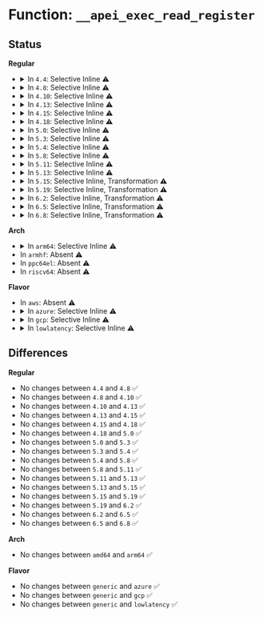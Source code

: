 # Function: <code>__apei_exec_read_register</code>

## Status
<b>Regular</b>
<ul>
<li>
<details>
<summary>In <code>4.4</code>: Selective Inline ⚠️</summary>

```c
int __apei_exec_read_register(struct acpi_whea_header *entry, u64 *val);
```

**Collision:** Unique Global

**Inline:** Selective

**Transformation:** False

**Instances:**

```
In drivers/acpi/apei/apei-base.c (ffffffff814b3960)
Location: drivers/acpi/apei/apei-base.c:65
Inline: True
Direct callers:
  - drivers/acpi/apei/apei-base.c:apei_exec_read_register_value
  - drivers/acpi/apei/erst.c:erst_exec_set_dst_address_base
  - drivers/acpi/apei/erst.c:erst_exec_set_src_address_base
  - drivers/acpi/apei/erst.c:erst_exec_skip_next_instruction_if_true
  - drivers/acpi/apei/erst.c:erst_exec_load_var2
  - drivers/acpi/apei/erst.c:erst_exec_load_var1
  - drivers/acpi/apei/erst.c:erst_exec_move_data
  - drivers/acpi/apei/erst.c:erst_exec_stall_while_true
  - drivers/acpi/apei/erst.c:erst_exec_subtract_value
  - drivers/acpi/apei/erst.c:erst_exec_add_value
```
**Symbols:**

```
ffffffff814b3960-ffffffff814b399e: __apei_exec_read_register (STB_GLOBAL)
```
</details>
</li>
<li>
<details>
<summary>In <code>4.8</code>: Selective Inline ⚠️</summary>

```c
int __apei_exec_read_register(struct acpi_whea_header *entry, u64 *val);
```

**Collision:** Unique Global

**Inline:** Selective

**Transformation:** False

**Instances:**

```
In drivers/acpi/apei/apei-base.c (ffffffff815032e0)
Location: drivers/acpi/apei/apei-base.c:65
Inline: True
Direct callers:
  - drivers/acpi/apei/apei-base.c:apei_exec_read_register_value
  - drivers/acpi/apei/erst.c:erst_exec_move_data
  - drivers/acpi/apei/erst.c:erst_exec_set_dst_address_base
  - drivers/acpi/apei/erst.c:erst_exec_set_src_address_base
  - drivers/acpi/apei/erst.c:erst_exec_skip_next_instruction_if_true
  - drivers/acpi/apei/erst.c:erst_exec_stall_while_true
  - drivers/acpi/apei/erst.c:erst_exec_subtract_value
  - drivers/acpi/apei/erst.c:erst_exec_add_value
  - drivers/acpi/apei/erst.c:erst_exec_load_var2
  - drivers/acpi/apei/erst.c:erst_exec_load_var1
```
**Symbols:**

```
ffffffff815032e0-ffffffff8150331e: __apei_exec_read_register (STB_GLOBAL)
```
</details>
</li>
<li>
<details>
<summary>In <code>4.10</code>: Selective Inline ⚠️</summary>

```c
int __apei_exec_read_register(struct acpi_whea_header *entry, u64 *val);
```

**Collision:** Unique Global

**Inline:** Selective

**Transformation:** False

**Instances:**

```
In drivers/acpi/apei/apei-base.c (ffffffff815274d0)
Location: drivers/acpi/apei/apei-base.c:65
Inline: True
Direct callers:
  - drivers/acpi/apei/apei-base.c:apei_exec_read_register_value
  - drivers/acpi/apei/erst.c:erst_exec_move_data
  - drivers/acpi/apei/erst.c:erst_exec_set_dst_address_base
  - drivers/acpi/apei/erst.c:erst_exec_set_src_address_base
  - drivers/acpi/apei/erst.c:erst_exec_skip_next_instruction_if_true
  - drivers/acpi/apei/erst.c:erst_exec_stall_while_true
  - drivers/acpi/apei/erst.c:erst_exec_subtract_value
  - drivers/acpi/apei/erst.c:erst_exec_add_value
  - drivers/acpi/apei/erst.c:erst_exec_load_var2
  - drivers/acpi/apei/erst.c:erst_exec_load_var1
```
**Symbols:**

```
ffffffff815274d0-ffffffff8152750e: __apei_exec_read_register (STB_GLOBAL)
```
</details>
</li>
<li>
<details>
<summary>In <code>4.13</code>: Selective Inline ⚠️</summary>

```c
int __apei_exec_read_register(struct acpi_whea_header *entry, u64 *val);
```

**Collision:** Unique Global

**Inline:** Selective

**Transformation:** False

**Instances:**

```
In drivers/acpi/apei/apei-base.c (ffffffff8153a410)
Location: drivers/acpi/apei/apei-base.c:65
Inline: True
Direct callers:
  - drivers/acpi/apei/apei-base.c:apei_exec_read_register_value
  - drivers/acpi/apei/erst.c:erst_exec_move_data
  - drivers/acpi/apei/erst.c:erst_exec_set_dst_address_base
  - drivers/acpi/apei/erst.c:erst_exec_set_src_address_base
  - drivers/acpi/apei/erst.c:erst_exec_skip_next_instruction_if_true
  - drivers/acpi/apei/erst.c:erst_exec_stall_while_true
  - drivers/acpi/apei/erst.c:erst_exec_subtract_value
  - drivers/acpi/apei/erst.c:erst_exec_add_value
  - drivers/acpi/apei/erst.c:erst_exec_load_var2
  - drivers/acpi/apei/erst.c:erst_exec_load_var1
```
**Symbols:**

```
ffffffff8153a410-ffffffff8153a44e: __apei_exec_read_register (STB_GLOBAL)
```
</details>
</li>
<li>
<details>
<summary>In <code>4.15</code>: Selective Inline ⚠️</summary>

```c
int __apei_exec_read_register(struct acpi_whea_header *entry, u64 *val);
```

**Collision:** Unique Global

**Inline:** Selective

**Transformation:** False

**Instances:**

```
In drivers/acpi/apei/apei-base.c (ffffffff8159cf70)
Location: drivers/acpi/apei/apei-base.c:65
Inline: True
Direct callers:
  - drivers/acpi/apei/apei-base.c:apei_exec_read_register_value
  - drivers/acpi/apei/erst.c:erst_exec_move_data
  - drivers/acpi/apei/erst.c:erst_exec_set_dst_address_base
  - drivers/acpi/apei/erst.c:erst_exec_set_src_address_base
  - drivers/acpi/apei/erst.c:erst_exec_skip_next_instruction_if_true
  - drivers/acpi/apei/erst.c:erst_exec_stall_while_true
  - drivers/acpi/apei/erst.c:erst_exec_subtract_value
  - drivers/acpi/apei/erst.c:erst_exec_add_value
  - drivers/acpi/apei/erst.c:erst_exec_load_var2
  - drivers/acpi/apei/erst.c:erst_exec_load_var1
```
**Symbols:**

```
ffffffff8159cf70-ffffffff8159cfae: __apei_exec_read_register (STB_GLOBAL)
```
</details>
</li>
<li>
<details>
<summary>In <code>4.18</code>: Selective Inline ⚠️</summary>

```c
int __apei_exec_read_register(struct acpi_whea_header *entry, u64 *val);
```

**Collision:** Unique Global

**Inline:** Selective

**Transformation:** False

**Instances:**

```
In drivers/acpi/apei/apei-base.c (ffffffff815d4b40)
Location: drivers/acpi/apei/apei-base.c:65
Inline: True
Direct callers:
  - drivers/acpi/apei/apei-base.c:apei_exec_read_register_value
  - drivers/acpi/apei/erst.c:erst_exec_move_data
  - drivers/acpi/apei/erst.c:erst_exec_set_dst_address_base
  - drivers/acpi/apei/erst.c:erst_exec_set_src_address_base
  - drivers/acpi/apei/erst.c:erst_exec_skip_next_instruction_if_true
  - drivers/acpi/apei/erst.c:erst_exec_stall_while_true
  - drivers/acpi/apei/erst.c:erst_exec_subtract_value
  - drivers/acpi/apei/erst.c:erst_exec_add_value
  - drivers/acpi/apei/erst.c:erst_exec_load_var2
  - drivers/acpi/apei/erst.c:erst_exec_load_var1
```
**Symbols:**

```
ffffffff815d4b40-ffffffff815d4b7e: __apei_exec_read_register (STB_GLOBAL)
```
</details>
</li>
<li>
<details>
<summary>In <code>5.0</code>: Selective Inline ⚠️</summary>

```c
int __apei_exec_read_register(struct acpi_whea_header *entry, u64 *val);
```

**Collision:** Unique Global

**Inline:** Selective

**Transformation:** False

**Instances:**

```
In drivers/acpi/apei/apei-base.c (ffffffff815ee2f0)
Location: drivers/acpi/apei/apei-base.c:65
Inline: True
Direct callers:
  - drivers/acpi/apei/apei-base.c:apei_exec_read_register_value
  - drivers/acpi/apei/erst.c:erst_exec_move_data
  - drivers/acpi/apei/erst.c:erst_exec_set_dst_address_base
  - drivers/acpi/apei/erst.c:erst_exec_set_src_address_base
  - drivers/acpi/apei/erst.c:erst_exec_skip_next_instruction_if_true
  - drivers/acpi/apei/erst.c:erst_exec_stall_while_true
  - drivers/acpi/apei/erst.c:erst_exec_subtract_value
  - drivers/acpi/apei/erst.c:erst_exec_add_value
  - drivers/acpi/apei/erst.c:erst_exec_load_var2
  - drivers/acpi/apei/erst.c:erst_exec_load_var1
```
**Symbols:**

```
ffffffff815ee2f0-ffffffff815ee32e: __apei_exec_read_register (STB_GLOBAL)
```
</details>
</li>
<li>
<details>
<summary>In <code>5.3</code>: Selective Inline ⚠️</summary>

```c
int __apei_exec_read_register(struct acpi_whea_header *entry, u64 *val);
```

**Collision:** Unique Global

**Inline:** Selective

**Transformation:** False

**Instances:**

```
In drivers/acpi/apei/apei-base.c (ffffffff81620080)
Location: drivers/acpi/apei/apei-base.c:57
Inline: True
Direct callers:
  - drivers/acpi/apei/apei-base.c:apei_exec_read_register_value
  - drivers/acpi/apei/erst.c:erst_exec_move_data
  - drivers/acpi/apei/erst.c:erst_exec_set_dst_address_base
  - drivers/acpi/apei/erst.c:erst_exec_set_src_address_base
  - drivers/acpi/apei/erst.c:erst_exec_skip_next_instruction_if_true
  - drivers/acpi/apei/erst.c:erst_exec_stall_while_true
  - drivers/acpi/apei/erst.c:erst_exec_subtract_value
  - drivers/acpi/apei/erst.c:erst_exec_add_value
  - drivers/acpi/apei/erst.c:erst_exec_load_var2
  - drivers/acpi/apei/erst.c:erst_exec_load_var1
```
**Symbols:**

```
ffffffff81620080-ffffffff816200be: __apei_exec_read_register (STB_GLOBAL)
```
</details>
</li>
<li>
<details>
<summary>In <code>5.4</code>: Selective Inline ⚠️</summary>

```c
int __apei_exec_read_register(struct acpi_whea_header *entry, u64 *val);
```

**Collision:** Unique Global

**Inline:** Selective

**Transformation:** False

**Instances:**

```
In drivers/acpi/apei/apei-base.c (ffffffff81641b60)
Location: drivers/acpi/apei/apei-base.c:57
Inline: True
Direct callers:
  - drivers/acpi/apei/apei-base.c:apei_exec_read_register_value
  - drivers/acpi/apei/erst.c:erst_exec_move_data
  - drivers/acpi/apei/erst.c:erst_exec_set_dst_address_base
  - drivers/acpi/apei/erst.c:erst_exec_set_src_address_base
  - drivers/acpi/apei/erst.c:erst_exec_skip_next_instruction_if_true
  - drivers/acpi/apei/erst.c:erst_exec_stall_while_true
  - drivers/acpi/apei/erst.c:erst_exec_subtract_value
  - drivers/acpi/apei/erst.c:erst_exec_add_value
  - drivers/acpi/apei/erst.c:erst_exec_load_var2
  - drivers/acpi/apei/erst.c:erst_exec_load_var1
```
**Symbols:**

```
ffffffff81641b60-ffffffff81641b9e: __apei_exec_read_register (STB_GLOBAL)
```
</details>
</li>
<li>
<details>
<summary>In <code>5.8</code>: Selective Inline ⚠️</summary>

```c
int __apei_exec_read_register(struct acpi_whea_header *entry, u64 *val);
```

**Collision:** Unique Global

**Inline:** Selective

**Transformation:** False

**Instances:**

```
In drivers/acpi/apei/apei-base.c (ffffffff816ee725)
Location: drivers/acpi/apei/apei-base.c:57
Inline: True
Inline callers:
  - drivers/acpi/apei/apei-base.c:apei_exec_read_register_value
  - drivers/acpi/apei/apei-base.c:apei_exec_read_register_value
Direct callers:
  - drivers/acpi/apei/erst.c:erst_exec_move_data
  - drivers/acpi/apei/erst.c:erst_exec_set_dst_address_base
  - drivers/acpi/apei/erst.c:erst_exec_set_src_address_base
  - drivers/acpi/apei/erst.c:erst_exec_skip_next_instruction_if_true
  - drivers/acpi/apei/erst.c:erst_exec_stall_while_true
  - drivers/acpi/apei/erst.c:erst_exec_subtract_value
  - drivers/acpi/apei/erst.c:erst_exec_add_value
  - drivers/acpi/apei/erst.c:erst_exec_load_var2
  - drivers/acpi/apei/erst.c:erst_exec_load_var1
```
**Symbols:**

```
ffffffff816ef050-ffffffff816ef08e: __apei_exec_read_register (STB_GLOBAL)
```
</details>
</li>
<li>
<details>
<summary>In <code>5.11</code>: Selective Inline ⚠️</summary>

```c
int __apei_exec_read_register(struct acpi_whea_header *entry, u64 *val);
```

**Collision:** Unique Global

**Inline:** Selective

**Transformation:** False

**Instances:**

```
In drivers/acpi/apei/apei-base.c (ffffffff8170bd55)
Location: drivers/acpi/apei/apei-base.c:57
Inline: True
Inline callers:
  - drivers/acpi/apei/apei-base.c:apei_exec_read_register_value
  - drivers/acpi/apei/apei-base.c:apei_exec_read_register_value
Direct callers:
  - drivers/acpi/apei/erst.c:erst_exec_move_data
  - drivers/acpi/apei/erst.c:erst_exec_set_dst_address_base
  - drivers/acpi/apei/erst.c:erst_exec_set_src_address_base
  - drivers/acpi/apei/erst.c:erst_exec_skip_next_instruction_if_true
  - drivers/acpi/apei/erst.c:erst_exec_stall_while_true
  - drivers/acpi/apei/erst.c:erst_exec_subtract_value
  - drivers/acpi/apei/erst.c:erst_exec_add_value
  - drivers/acpi/apei/erst.c:erst_exec_load_var2
  - drivers/acpi/apei/erst.c:erst_exec_load_var1
```
**Symbols:**

```
ffffffff8170c680-ffffffff8170c6be: __apei_exec_read_register (STB_GLOBAL)
```
</details>
</li>
<li>
<details>
<summary>In <code>5.13</code>: Selective Inline ⚠️</summary>

```c
int __apei_exec_read_register(struct acpi_whea_header *entry, u64 *val);
```

**Collision:** Unique Global

**Inline:** Selective

**Transformation:** False

**Instances:**

```
In drivers/acpi/apei/apei-base.c (ffffffff816ed395)
Location: drivers/acpi/apei/apei-base.c:57
Inline: True
Inline callers:
  - drivers/acpi/apei/apei-base.c:apei_exec_read_register_value
  - drivers/acpi/apei/apei-base.c:apei_exec_read_register_value
Direct callers:
  - drivers/acpi/apei/erst.c:erst_exec_move_data
  - drivers/acpi/apei/erst.c:erst_exec_set_dst_address_base
  - drivers/acpi/apei/erst.c:erst_exec_set_src_address_base
  - drivers/acpi/apei/erst.c:erst_exec_skip_next_instruction_if_true
  - drivers/acpi/apei/erst.c:erst_exec_stall_while_true
  - drivers/acpi/apei/erst.c:erst_exec_subtract_value
  - drivers/acpi/apei/erst.c:erst_exec_add_value
  - drivers/acpi/apei/erst.c:erst_exec_load_var2
  - drivers/acpi/apei/erst.c:erst_exec_load_var1
```
**Symbols:**

```
ffffffff816edce0-ffffffff816edd1e: __apei_exec_read_register (STB_GLOBAL)
```
</details>
</li>
<li>
<details>
<summary>In <code>5.15</code>: Selective Inline, Transformation ⚠️</summary>

```c
int __apei_exec_read_register(struct acpi_whea_header *entry, u64 *val);
```

**Collision:** Unique Global

**Inline:** Selective

**Transformation:** True

**Instances:**

```
In drivers/acpi/apei/apei-base.c (ffffffff817674e7)
Location: drivers/acpi/apei/apei-base.c:57
Inline: True
Inline callers:
  - drivers/acpi/apei/apei-base.c:apei_exec_read_register_value
  - drivers/acpi/apei/apei-base.c:apei_exec_read_register_value
Direct callers:
  - drivers/acpi/apei/erst.c:erst_exec_move_data
  - drivers/acpi/apei/erst.c:erst_exec_set_dst_address_base
  - drivers/acpi/apei/erst.c:erst_exec_set_src_address_base
  - drivers/acpi/apei/erst.c:erst_exec_skip_next_instruction_if_true
  - drivers/acpi/apei/erst.c:erst_exec_stall_while_true
  - drivers/acpi/apei/erst.c:erst_exec_subtract_value
  - drivers/acpi/apei/erst.c:erst_exec_add_value
  - drivers/acpi/apei/erst.c:erst_exec_load_var2
  - drivers/acpi/apei/erst.c:erst_exec_load_var1
```
**Symbols:**

```
ffffffff81cf22a3-ffffffff81cf22c7: __apei_exec_read_register.cold (STB_LOCAL)
ffffffff81767d00-ffffffff81767d54: __apei_exec_read_register (STB_GLOBAL)
```
</details>
</li>
<li>
<details>
<summary>In <code>5.19</code>: Selective Inline, Transformation ⚠️</summary>

```c
int __apei_exec_read_register(struct acpi_whea_header *entry, u64 *val);
```

**Collision:** Unique Global

**Inline:** Selective

**Transformation:** True

**Instances:**

```
In drivers/acpi/apei/apei-base.c (ffffffff8189bbe7)
Location: drivers/acpi/apei/apei-base.c:57
Inline: True
Inline callers:
  - drivers/acpi/apei/apei-base.c:apei_exec_read_register_value
  - drivers/acpi/apei/apei-base.c:apei_exec_read_register_value
Direct callers:
  - drivers/acpi/apei/erst.c:erst_exec_move_data
  - drivers/acpi/apei/erst.c:erst_exec_set_dst_address_base
  - drivers/acpi/apei/erst.c:erst_exec_set_src_address_base
  - drivers/acpi/apei/erst.c:erst_exec_skip_next_instruction_if_true
  - drivers/acpi/apei/erst.c:erst_exec_stall_while_true
  - drivers/acpi/apei/erst.c:erst_exec_subtract_value
  - drivers/acpi/apei/erst.c:erst_exec_add_value
  - drivers/acpi/apei/erst.c:erst_exec_load_var2
  - drivers/acpi/apei/erst.c:erst_exec_load_var1
```
**Symbols:**

```
ffffffff81eba2ff-ffffffff81eba323: __apei_exec_read_register.cold (STB_LOCAL)
ffffffff8189c4a0-ffffffff8189c500: __apei_exec_read_register (STB_GLOBAL)
```
</details>
</li>
<li>
<details>
<summary>In <code>6.2</code>: Selective Inline, Transformation ⚠️</summary>

```c
int __apei_exec_read_register(struct acpi_whea_header *entry, u64 *val);
```

**Collision:** Unique Global

**Inline:** Selective

**Transformation:** True

**Instances:**

```
In drivers/acpi/apei/apei-base.c (ffffffff819e4397)
Location: drivers/acpi/apei/apei-base.c:57
Inline: True
Inline callers:
  - drivers/acpi/apei/apei-base.c:apei_exec_read_register_value
  - drivers/acpi/apei/apei-base.c:apei_exec_read_register_value
Direct callers:
  - drivers/acpi/apei/erst.c:erst_exec_move_data
  - drivers/acpi/apei/erst.c:erst_exec_set_dst_address_base
  - drivers/acpi/apei/erst.c:erst_exec_set_src_address_base
  - drivers/acpi/apei/erst.c:erst_exec_skip_next_instruction_if_true
  - drivers/acpi/apei/erst.c:erst_exec_stall_while_true
  - drivers/acpi/apei/erst.c:erst_exec_stall_while_true
  - drivers/acpi/apei/erst.c:erst_exec_subtract_value
  - drivers/acpi/apei/erst.c:erst_exec_add_value
  - drivers/acpi/apei/erst.c:erst_exec_load_var2
  - drivers/acpi/apei/erst.c:erst_exec_load_var1
```
**Symbols:**

```
ffffffff82092a5a-ffffffff82092a7e: __apei_exec_read_register.cold (STB_LOCAL)
ffffffff819e4df0-ffffffff819e4e50: __apei_exec_read_register (STB_GLOBAL)
```
</details>
</li>
<li>
<details>
<summary>In <code>6.5</code>: Selective Inline, Transformation ⚠️</summary>

```c
int __apei_exec_read_register(struct acpi_whea_header *entry, u64 *val);
```

**Collision:** Unique Global

**Inline:** Selective

**Transformation:** True

**Instances:**

```
In drivers/acpi/apei/apei-base.c (ffffffff81a2c9b7)
Location: drivers/acpi/apei/apei-base.c:57
Inline: True
Inline callers:
  - drivers/acpi/apei/apei-base.c:apei_exec_read_register_value
  - drivers/acpi/apei/apei-base.c:apei_exec_read_register_value
Direct callers:
  - drivers/acpi/apei/erst.c:erst_exec_move_data
  - drivers/acpi/apei/erst.c:erst_exec_set_dst_address_base
  - drivers/acpi/apei/erst.c:erst_exec_set_src_address_base
  - drivers/acpi/apei/erst.c:erst_exec_skip_next_instruction_if_true
  - drivers/acpi/apei/erst.c:erst_exec_stall_while_true
  - drivers/acpi/apei/erst.c:erst_exec_stall_while_true
  - drivers/acpi/apei/erst.c:erst_exec_subtract_value
  - drivers/acpi/apei/erst.c:erst_exec_add_value
  - drivers/acpi/apei/erst.c:erst_exec_load_var2
  - drivers/acpi/apei/erst.c:erst_exec_load_var1
```
**Symbols:**

```
ffffffff821137e9-ffffffff8211380d: __apei_exec_read_register.cold (STB_LOCAL)
ffffffff81a2d410-ffffffff81a2d470: __apei_exec_read_register (STB_GLOBAL)
```
</details>
</li>
<li>
<details>
<summary>In <code>6.8</code>: Selective Inline, Transformation ⚠️</summary>

```c
int __apei_exec_read_register(struct acpi_whea_header *entry, u64 *val);
```

**Collision:** Unique Global

**Inline:** Selective

**Transformation:** True

**Instances:**

```
In drivers/acpi/apei/apei-base.c (ffffffff81a77bf7)
Location: drivers/acpi/apei/apei-base.c:57
Inline: True
Inline callers:
  - drivers/acpi/apei/apei-base.c:apei_exec_read_register_value
  - drivers/acpi/apei/apei-base.c:apei_exec_read_register_value
Direct callers:
  - drivers/acpi/apei/erst.c:erst_exec_move_data
  - drivers/acpi/apei/erst.c:erst_exec_set_dst_address_base
  - drivers/acpi/apei/erst.c:erst_exec_set_src_address_base
  - drivers/acpi/apei/erst.c:erst_exec_skip_next_instruction_if_true
  - drivers/acpi/apei/erst.c:erst_exec_stall_while_true
  - drivers/acpi/apei/erst.c:erst_exec_stall_while_true
  - drivers/acpi/apei/erst.c:erst_exec_subtract_value
  - drivers/acpi/apei/erst.c:erst_exec_add_value
  - drivers/acpi/apei/erst.c:erst_exec_load_var2
  - drivers/acpi/apei/erst.c:erst_exec_load_var1
```
**Symbols:**

```
ffffffff821f115c-ffffffff821f1180: __apei_exec_read_register.cold (STB_LOCAL)
ffffffff81a78650-ffffffff81a786b0: __apei_exec_read_register (STB_GLOBAL)
```
</details>
</li>
</ul>
<b>Arch</b>
<ul>
<li>
<details>
<summary>In <code>arm64</code>: Selective Inline ⚠️</summary>

```c
int __apei_exec_read_register(struct acpi_whea_header *entry, u64 *val);
```

**Collision:** Unique Global

**Inline:** Selective

**Transformation:** False

**Instances:**

```
In drivers/acpi/apei/apei-base.c (ffff8000107acbb0)
Location: drivers/acpi/apei/apei-base.c:57
Inline: True
Direct callers:
  - drivers/acpi/apei/apei-base.c:apei_exec_read_register_value
  - drivers/acpi/apei/erst.c:erst_exec_move_data
  - drivers/acpi/apei/erst.c:erst_exec_set_dst_address_base
  - drivers/acpi/apei/erst.c:erst_exec_set_src_address_base
  - drivers/acpi/apei/erst.c:erst_exec_skip_next_instruction_if_true
  - drivers/acpi/apei/erst.c:erst_exec_stall_while_true
  - drivers/acpi/apei/erst.c:erst_exec_subtract_value
  - drivers/acpi/apei/erst.c:erst_exec_add_value
  - drivers/acpi/apei/erst.c:erst_exec_load_var2
  - drivers/acpi/apei/erst.c:erst_exec_load_var1
```
**Symbols:**

```
ffff8000107acbb0-ffff8000107acc04: __apei_exec_read_register (STB_GLOBAL)
```
</details>
</li>
<li>
In <code>armhf</code>: Absent ⚠️
</li>
<li>
In <code>ppc64el</code>: Absent ⚠️
</li>
<li>
In <code>riscv64</code>: Absent ⚠️
</li>
</ul>
<b>Flavor</b>
<ul>
<li>
In <code>aws</code>: Absent ⚠️
</li>
<li>
<details>
<summary>In <code>azure</code>: Selective Inline ⚠️</summary>

```c
int __apei_exec_read_register(struct acpi_whea_header *entry, u64 *val);
```

**Collision:** Unique Global

**Inline:** Selective

**Transformation:** False

**Instances:**

```
In drivers/acpi/apei/apei-base.c (ffffffff815fdf70)
Location: drivers/acpi/apei/apei-base.c:57
Inline: True
Direct callers:
  - drivers/acpi/apei/apei-base.c:apei_exec_read_register_value
  - drivers/acpi/apei/erst.c:erst_exec_move_data
  - drivers/acpi/apei/erst.c:erst_exec_set_dst_address_base
  - drivers/acpi/apei/erst.c:erst_exec_set_src_address_base
  - drivers/acpi/apei/erst.c:erst_exec_skip_next_instruction_if_true
  - drivers/acpi/apei/erst.c:erst_exec_stall_while_true
  - drivers/acpi/apei/erst.c:erst_exec_subtract_value
  - drivers/acpi/apei/erst.c:erst_exec_add_value
  - drivers/acpi/apei/erst.c:erst_exec_load_var2
  - drivers/acpi/apei/erst.c:erst_exec_load_var1
```
**Symbols:**

```
ffffffff815fdf70-ffffffff815fdfae: __apei_exec_read_register (STB_GLOBAL)
```
</details>
</li>
<li>
<details>
<summary>In <code>gcp</code>: Selective Inline ⚠️</summary>

```c
int __apei_exec_read_register(struct acpi_whea_header *entry, u64 *val);
```

**Collision:** Unique Global

**Inline:** Selective

**Transformation:** False

**Instances:**

```
In drivers/acpi/apei/apei-base.c (ffffffff816359a0)
Location: drivers/acpi/apei/apei-base.c:57
Inline: True
Direct callers:
  - drivers/acpi/apei/apei-base.c:apei_exec_read_register_value
  - drivers/acpi/apei/erst.c:erst_exec_move_data
  - drivers/acpi/apei/erst.c:erst_exec_set_dst_address_base
  - drivers/acpi/apei/erst.c:erst_exec_set_src_address_base
  - drivers/acpi/apei/erst.c:erst_exec_skip_next_instruction_if_true
  - drivers/acpi/apei/erst.c:erst_exec_stall_while_true
  - drivers/acpi/apei/erst.c:erst_exec_subtract_value
  - drivers/acpi/apei/erst.c:erst_exec_add_value
  - drivers/acpi/apei/erst.c:erst_exec_load_var2
  - drivers/acpi/apei/erst.c:erst_exec_load_var1
```
**Symbols:**

```
ffffffff816359a0-ffffffff816359de: __apei_exec_read_register (STB_GLOBAL)
```
</details>
</li>
<li>
<details>
<summary>In <code>lowlatency</code>: Selective Inline ⚠️</summary>

```c
int __apei_exec_read_register(struct acpi_whea_header *entry, u64 *val);
```

**Collision:** Unique Global

**Inline:** Selective

**Transformation:** False

**Instances:**

```
In drivers/acpi/apei/apei-base.c (ffffffff8164fcb0)
Location: drivers/acpi/apei/apei-base.c:57
Inline: True
Direct callers:
  - drivers/acpi/apei/apei-base.c:apei_exec_read_register_value
  - drivers/acpi/apei/erst.c:erst_exec_move_data
  - drivers/acpi/apei/erst.c:erst_exec_set_dst_address_base
  - drivers/acpi/apei/erst.c:erst_exec_set_src_address_base
  - drivers/acpi/apei/erst.c:erst_exec_skip_next_instruction_if_true
  - drivers/acpi/apei/erst.c:erst_exec_stall_while_true
  - drivers/acpi/apei/erst.c:erst_exec_subtract_value
  - drivers/acpi/apei/erst.c:erst_exec_add_value
  - drivers/acpi/apei/erst.c:erst_exec_load_var2
  - drivers/acpi/apei/erst.c:erst_exec_load_var1
```
**Symbols:**

```
ffffffff8164fcb0-ffffffff8164fcee: __apei_exec_read_register (STB_GLOBAL)
```
</details>
</li>
</ul>

## Differences
<b>Regular</b>
<ul>
<li>
No changes between <code>4.4</code> and <code>4.8</code> ✅
</li>
<li>
No changes between <code>4.8</code> and <code>4.10</code> ✅
</li>
<li>
No changes between <code>4.10</code> and <code>4.13</code> ✅
</li>
<li>
No changes between <code>4.13</code> and <code>4.15</code> ✅
</li>
<li>
No changes between <code>4.15</code> and <code>4.18</code> ✅
</li>
<li>
No changes between <code>4.18</code> and <code>5.0</code> ✅
</li>
<li>
No changes between <code>5.0</code> and <code>5.3</code> ✅
</li>
<li>
No changes between <code>5.3</code> and <code>5.4</code> ✅
</li>
<li>
No changes between <code>5.4</code> and <code>5.8</code> ✅
</li>
<li>
No changes between <code>5.8</code> and <code>5.11</code> ✅
</li>
<li>
No changes between <code>5.11</code> and <code>5.13</code> ✅
</li>
<li>
No changes between <code>5.13</code> and <code>5.15</code> ✅
</li>
<li>
No changes between <code>5.15</code> and <code>5.19</code> ✅
</li>
<li>
No changes between <code>5.19</code> and <code>6.2</code> ✅
</li>
<li>
No changes between <code>6.2</code> and <code>6.5</code> ✅
</li>
<li>
No changes between <code>6.5</code> and <code>6.8</code> ✅
</li>
</ul>
<b>Arch</b>
<ul>
<li>
No changes between <code>amd64</code> and <code>arm64</code> ✅
</li>
</ul>
<b>Flavor</b>
<ul>
<li>
No changes between <code>generic</code> and <code>azure</code> ✅
</li>
<li>
No changes between <code>generic</code> and <code>gcp</code> ✅
</li>
<li>
No changes between <code>generic</code> and <code>lowlatency</code> ✅
</li>
</ul>
